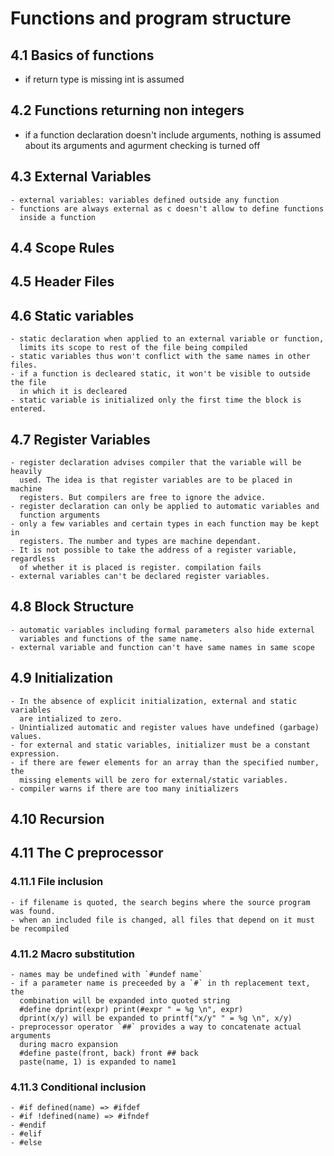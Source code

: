 # Functions and program structure

## 4.1 Basics of functions
 - if return type is missing int is assumed

## 4.2 Functions returning non integers

 - if a function declaration doesn't include arguments, nothing is assumed about
   its arguments and agurment checking is turned off

## 4.3 External Variables

    - external variables: variables defined outside any function
    - functions are always external as c doesn't allow to define functions
      inside a function

## 4.4 Scope Rules
## 4.5 Header Files
## 4.6 Static variables
    - static declaration when applied to an external variable or function,
      limits its scope to rest of the file being compiled
    - static variables thus won't conflict with the same names in other files.
    - if a function is decleared static, it won't be visible to outside the file
      in which it is decleared
    - static variable is initialized only the first time the block is entered.

## 4.7 Register Variables
    - register declaration advises compiler that the variable will be heavily
      used. The idea is that register variables are to be placed in machine
      registers. But compilers are free to ignore the advice.
    - register declaration can only be applied to automatic variables and
      function arguments
    - only a few variables and certain types in each function may be kept in
      registers. The number and types are machine dependant.
    - It is not possible to take the address of a register variable, regardless
      of whether it is placed is register. compilation fails
    - external variables can't be declared register variables.

## 4.8 Block Structure
    - automatic variables including formal parameters also hide external
      variables and functions of the same name.
    - external variable and function can't have same names in same scope

## 4.9 Initialization
    - In the absence of explicit initialization, external and static variables
      are intialized to zero.
    - Unintialized automatic and register values have undefined (garbage) values.
    - for external and static variables, initializer must be a constant expression.
    - if there are fewer elements for an array than the specified number, the
      missing elements will be zero for external/static variables.
    - compiler warns if there are too many initializers

## 4.10 Recursion
## 4.11 The C preprocessor
### 4.11.1 File inclusion
    - if filename is quoted, the search begins where the source program was found.
    - when an included file is changed, all files that depend on it must be recompiled

### 4.11.2 Macro substitution
    - names may be undefined with `#undef name`
    - if a parameter name is preceeded by a `#` in th replacement text, the
      combination will be expanded into quoted string
      #define dprint(expr) print(#expr " = %g \n", expr)
      dprint(x/y) will be expanded to printf("x/y" " = %g \n", x/y)
    - preprocessor operator `##` provides a way to concatenate actual arguments
      during macro expansion
      #define paste(front, back) front ## back
      paste(name, 1) is expanded to name1

### 4.11.3 Conditional inclusion
    - #if defined(name) => #ifdef
    - #if !defined(name) => #ifndef
    - #endif
    - #elif
    - #else
